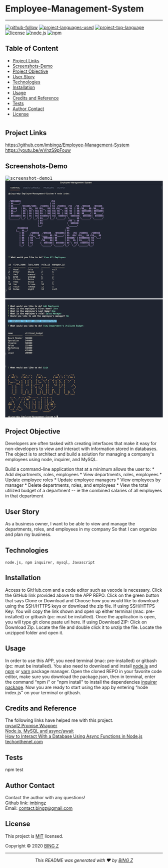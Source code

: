 # Employee-Management-System
<hr>

  [![github-follow](https://img.shields.io/github/followers/imbingz?label=Follow&logoColor=purple&style=social)](https://github.com/imbingz)
  [![project-languages-used](https://img.shields.io/github/languages/count/imbingz/Employee-Management-System?color=important)](https://github.com/imbingz/Employee-Management-System)
  [![project-top-language](https://img.shields.io/github/languages/top/imbingz/Employee-Management-System?color=blueviolet)](https://github.com/imbingz/Employee-Management-System)
  [![license](https://img.shields.io/badge/License-MIT-brightgreen.svg)](https://choosealicense.com/licenses/mit/)
  [![node.js](https://img.shields.io/node/v/c?color=pink)](https://nodejs.org/en/)
  [![npm](https://img.shields.io/npm/v/npm?color=blue&logo=npm)](https://www.npmjs.com/package/inquirer)

  ## Table of Content
  * [ Project Links ](#Project-Links)
  * [ Screenshots-Demo ](#Screenshots-Demo)
  * [ Project Objective ](#Project-Objective)
  * [ User Story ](#User-Story)
  * [ Technologies ](#Technologies)
  * [ Installation ](#Installation)
  * [ Usage ](#Usage)
  * [ Credits and Reference ](#Credits-and-Reference)
  * [ Tests ](#Tests)
  * [ Author Contact ](#Author-Contact)
  * [ License ](#License)
  #

  ##  Project Links
  https://github.com/imbingz/Employee-Management-System<br>
  https://youtu.be/wVnzS9pFouw


  ## Screenshots-Demo
  <kbd>![screenshot-demo1](./Assets/demo.gif)</kbd>
  <kbd>![screenshot-demo1](./Assets/s1.png)</kbd><kbd>![screenshot-demo2](./Assets/s2.png)</kbd>
  
  ## Project Objective
  Developers are often tasked with creating interfaces that make it easy for non-developers to view and interact with information stored in databases. The object is to architect and build a solution for managing a company's employees using node, inquirer, and MySQL.

  Build a command-line application that at a minimum allows the user to:
    * Add departments, roles, employees
    * View departments, roles, employees
    * Update employee roles
    * Update employee managers
    * View employees by manager
    * Delete departments, roles, and employees
    * View the total utilized budget of a department -- ie the combined salaries of all employees in that department
  
  ## User Story
  As a business owner, I want to be able to view and manage the departments, roles, and employees in my company So that I can organize and plan my      business. 

  ## Technologies 
  ```
  node.js, npm inquirer, mysql, Javascript
  ```
  
 ## Installation
   Access to GitHub.com and a code editor such as vscode is necessary. Click the GitHub link provided above to the APP REPO. Click on the green button    that says Clone or Download and Choose how you would like to download: using the SSH/HTTPS keys or download the zip file. If using SSH/HTTPS Key:   You will copy the link shown and open up either terminal (mac: pre-installed) or gitbash (pc: must be installed). Once the application is open, you   will type git clone paste url here. If using Download ZIP: Click on Download Zip. Locate the file and double click it to unzip the file. Locate the   unzipped folder and open it. 

 ## Usage 
 In order to use this APP, you need terminal (mac: pre-installed) or gitbash (pc: must be installed). You also need to download and install [node.js](https://nodejs.org/en/) and [npm](www.npmjs.com) or [yarn](https://yarnpkg.com/) package manager. Open the cloned REPO in your favorite code editor, make sure you download the package.json, then in terminal, enter the command “npm i" or "npm install"  to install the dependencies [inquirer package](www.npmjs.com/package/inquirer).  Now you are ready to start using  the app by entering “node index.js” on your terminal or gitbash. 
  
  ## Credits and Reference
  The following links have helped me with this project. <br> 
  [mysql2 Promise Wrapper](https://www.npmjs.com/package/mysql2#using-promise-wrapper) <br>
  [Node.js, MySQL and async/await](https://codeburst.io/node-js-mysql-and-async-await-6fb25b01b628) <br>
  [How to Interact With a Database Using Async Functions in Node.js](https://dzone.com/articles/how-to-interact-with-a-database-using-async-functi)     <br>
  [techonthenet.com](https://www.techonthenet.com/mysql/index.php)

  ## Tests
  npm test

  ## Author Contact
  Contact the author with any questions!<br>
  Github link: [imbingz](https://github.com/imbingz)<br>
  Email: contact.bingz@gmail.com

  ## License
  This project is [MIT](https://choosealicense.com/licenses/mit/) licensed.<br />

   Copyright © 2020 [BING Z](https://imbingz.github.io/Responsive-Website-Portfolio/)

  <hr>
  <p align='center'><i>
  This README was generated with ❤️ by <a href="https://imbingz.github.io/Responsive-Website-Portfolio/"> BING Z</a>
  </i></p>
